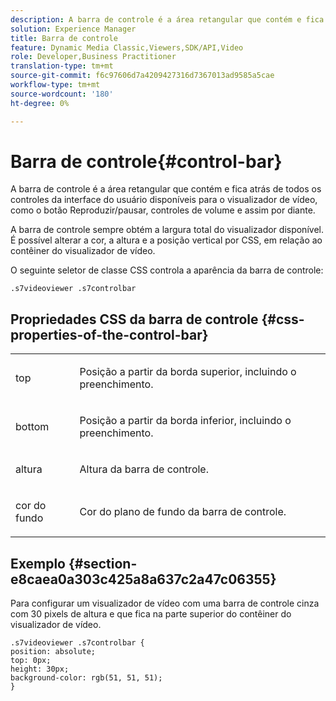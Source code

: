 ```yaml
---
description: A barra de controle é a área retangular que contém e fica atrás de todos os controles da interface do usuário disponíveis para o visualizador de vídeo, como o botão Reproduzir/pausar, controles de volume e assim por diante.
solution: Experience Manager
title: Barra de controle
feature: Dynamic Media Classic,Viewers,SDK/API,Video
role: Developer,Business Practitioner
translation-type: tm+mt
source-git-commit: f6c97606d7a4209427316d7367013ad9585a5cae
workflow-type: tm+mt
source-wordcount: '180'
ht-degree: 0%

---
```



# Barra de controle{#control-bar}

A barra de controle é a área retangular que contém e fica atrás de todos os controles da interface do usuário disponíveis para o visualizador de vídeo, como o botão Reproduzir/pausar, controles de volume e assim por diante.

<!--<a id="section_061E550C1C1D4DB2BD663A898895B38C"></a>-->

A barra de controle sempre obtém a largura total do visualizador disponível. É possível alterar a cor, a altura e a posição vertical por CSS, em relação ao contêiner do visualizador de vídeo.

O seguinte seletor de classe CSS controla a aparência da barra de controle:

```
.s7videoviewer .s7controlbar
```

## Propriedades CSS da barra de controle {#css-properties-of-the-control-bar}

<table id="table_C48C56E696304C9BAFEE71BA9EA9A174"> 
 <tbody> 
  <tr> 
   <td colname="col1"> <p> <span class="codeph"> top  </span> </p> </td> 
   <td colname="col2"> <p>Posição a partir da borda superior, incluindo o preenchimento. </p> </td> 
  </tr> 
  <tr> 
   <td colname="col1"> <p> <span class="codeph"> bottom  </span> </p> </td> 
   <td colname="col2"> <p> Posição a partir da borda inferior, incluindo o preenchimento. </p> </td> 
  </tr> 
  <tr> 
   <td colname="col1"> <p> <span class="codeph"> altura  </span> </p> </td> 
   <td colname="col2"> <p>Altura da barra de controle. </p> </td> 
  </tr> 
  <tr> 
   <td colname="col1"> <p> <span class="codeph"> cor do fundo  </span> </p> </td> 
   <td colname="col2"> <p>Cor do plano de fundo da barra de controle. </p> </td> 
  </tr> 
 </tbody> 
</table>

## Exemplo {#section-e8caea0a303c425a8a637c2a47c06355}

Para configurar um visualizador de vídeo com uma barra de controle cinza com 30 pixels de altura e que fica na parte superior do contêiner do visualizador de vídeo.

```
.s7videoviewer .s7controlbar {  
position: absolute; 
top: 0px; 
height: 30px; 
background-color: rgb(51, 51, 51); 
}
```

